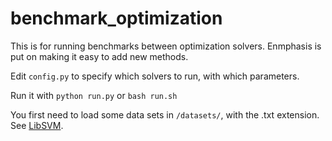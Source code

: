 # benchmark_optimization

This is for running benchmarks between optimization solvers. Enmphasis is put on making it easy to add new methods.


Edit `config.py` to specify which solvers to run, with which parameters.

Run it with `python run.py` or `bash run.sh`

You first need to load some data sets in `/datasets/`, with the .txt extension. See [LibSVM](https://www.csie.ntu.edu.tw/~cjlin/libsvmtools/datasets/binary.html).
